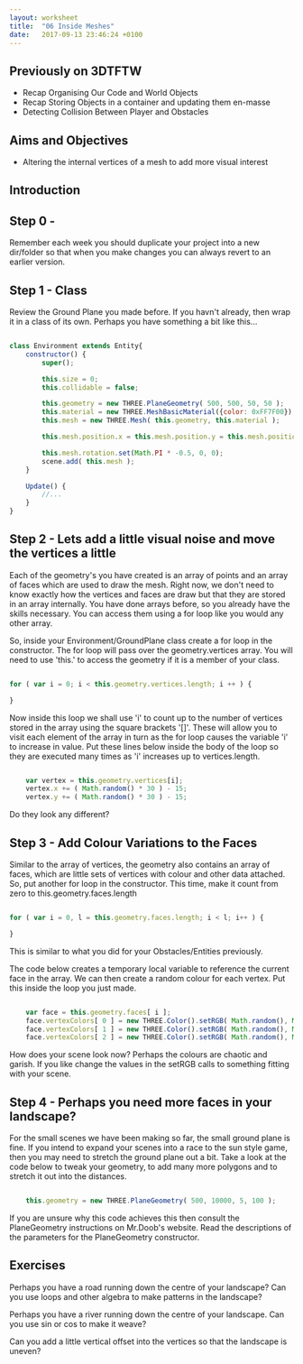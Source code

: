 ```yaml
---
layout: worksheet
title:  "06 Inside Meshes"
date:   2017-09-13 23:46:24 +0100
---
```


## Previously on 3DTFTW
- Recap Organising Our Code and World Objects
- Recap Storing Objects in a container and updating them en-masse
- Detecting Collision Between Player and Obstacles

## Aims and Objectives
- Altering the internal vertices of a mesh to add more visual interest

## Introduction

## Step 0 -
Remember each week you should duplicate your project into a new dir/folder so that when you make changes you can always revert to an earlier version.

## Step 1 - Class
Review the Ground Plane you made before. If you havn't already, then wrap it in a class of its own.
Perhaps you have something a bit like this...

~~~ javascript

class Environment extends Entity{
	constructor() {
		super();

		this.size = 0;
		this.collidable = false;

		this.geometry = new THREE.PlaneGeometry( 500, 500, 50, 50 );
		this.material = new THREE.MeshBasicMaterial({color: 0xFF7F00});
		this.mesh = new THREE.Mesh( this.geometry, this.material );

		this.mesh.position.x = this.mesh.position.y = this.mesh.position.z = 0;

        this.mesh.rotation.set(Math.PI * -0.5, 0, 0);
		scene.add( this.mesh );
	}

    Update() {
		//...
    }
}

~~~

## Step 2 - Lets add a little visual noise and move the vertices a little

Each of the geometry's you have created is an array of points and an array of faces which are used to draw the mesh. Right now, we don't need to know exactly how the vertices and faces are draw but that they are stored in an array internally.  You have done arrays before, so you already have the skills necessary. You can access them using a for loop like you would any other array.

So, inside your Environment/GroundPlane class create a for loop in the constructor. The for loop will pass over the geometry.vertices array. You will need to use 'this.' to access the geometry if it is a member of your class.

~~~ javascript

for ( var i = 0; i < this.geometry.vertices.length; i ++ ) {

}

~~~~

Now inside this loop we shall use 'i' to count up to the number of vertices stored in the array using the square brackets '[]'. These will allow you to visit each element of the array in turn as the for loop causes the variable 'i' to increase in value. Put these lines below inside the body of the loop so they are executed many times as 'i' increases up to vertices.length.

~~~ javascript

	var vertex = this.geometry.vertices[i];
	vertex.x += ( Math.random() * 30 ) - 15;
	vertex.y += ( Math.random() * 30 ) - 15;

~~~~

Do they look any different?

## Step 3 - Add Colour Variations to the Faces

Similar to the array of vertices, the geometry also contains an array of faces, which are little sets of vertices with colour and other data attached.
So, put another for loop in the constructor. This time, make it count from zero to this.geometry.faces.length

~~~ javascript

for ( var i = 0, l = this.geometry.faces.length; i < l; i++ ) {

}

~~~

This is similar to what you did for your Obstacles/Entities previously.

The code below creates a temporary local variable to reference the current face in the array. We can then create a random colour for each vertex. Put this inside the loop you just made.

~~~ javascript

	var face = this.geometry.faces[ i ];
	face.vertexColors[ 0 ] = new THREE.Color().setRGB( Math.random(), Math.random(), Math.random());
	face.vertexColors[ 1 ] = new THREE.Color().setRGB( Math.random(), Math.random(), Math.random());
	face.vertexColors[ 2 ] = new THREE.Color().setRGB( Math.random(), Math.random(), Math.random());

~~~

How does your scene look now? Perhaps the colours are chaotic and garish. If you like change the values in the setRGB calls to something fitting with your scene.

## Step 4 - Perhaps you need more faces in your landscape?

For the small scenes we have been making so far, the small ground plane is fine. If you intend to expand your scenes into a race to the sun style game, then you may need to stretch the ground plane out a bit. Take a look at the code below to tweak your geometry, to add many more polygons and to stretch it out into the distances.

~~~ javascript

    this.geometry = new THREE.PlaneGeometry( 500, 10000, 5, 100 );

~~~

If you are unsure why this code achieves this then consult the PlaneGeometry instructions on Mr.Doob's website. Read the descriptions of the parameters for the PlaneGeometry constructor.



## Exercises

Perhaps you have a road running down the centre of your landscape?
Can you use loops and other algebra to make patterns in the landscape?

Perhaps you have a river running down the centre of your landscape.
Can you use sin or cos to make it weave?

Can you add a little vertical offset into the vertices so that the landscape is uneven?

